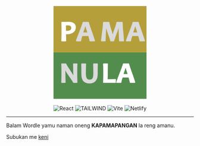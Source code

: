 <div align="center">
    
<img src="pamanula.png" width=250 height=250/>

![React](https://img.shields.io/badge/React-20232A?style=for-the-badge&logo=react&logoColor=61DAFB)
![TAILWIND](https://img.shields.io/badge/Tailwind_CSS-38B2AC?style=for-the-badge&logo=tailwind-css&logoColor=white)
![Vite](https://img.shields.io/badge/Vite-B73BFE?style=for-the-badge&logo=vite&logoColor=FFD62E)
![Netlify](https://img.shields.io/badge/Netlify-00C7B7?style=for-the-badge&logo=netlify&logoColor=white)

</div>

<hr/>

Balam Wordle yamu naman oneng **KAPAMAPANGAN** la reng amanu.

Subukan me [keni](yetanotherwordleclone.netlify.app)